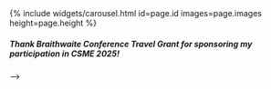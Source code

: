 <!-- ---
show: true
width: 12
date: 2018-02-12 00:01:00 +0800
height: 500px                     # 轮播区域的显示高度
title: Project 1
images:
- src: assets/images/projects/project3/A.jpg
  title: Montreal
  desc: 
  link: 
- src: assets/images/projects/project3/B.jpg
  title: Presentation
  desc:
- src: assets/images/projects/project3/C.jpg
  title: On Conference
- src: assets/images/projects/project3/D.jpg
  title: On Conference
- src: assets/images/projects/project3/E.jpg
  title: On Conference
---

<div class="card h-100 rounded-xl overflow-hidden">
  <!-- 轮播放在“卡片图像区域” -->
  <div class="card-img-top p-0" style="height: {{ page.height }}; overflow:hidden;">
    {% include widgets/carousel.html id=page.id images=page.images height=page.height %}
  </div>

<!-- <div>
  <img data-src="assets/images/projects/cross.png" class="lazy w-100 rounded-xl-top" src="{{ '/assets/images/empty_300x200.png' | relative_url }}"> -->
  
  <div class="card-body">
    <h5 class="card-title">Thank Braithwaite Conference Travel Grant for sponsoring my participation in CSME 2025!</h5>
    <p class="card-text">
    </p>
  </div>
</div> -->
